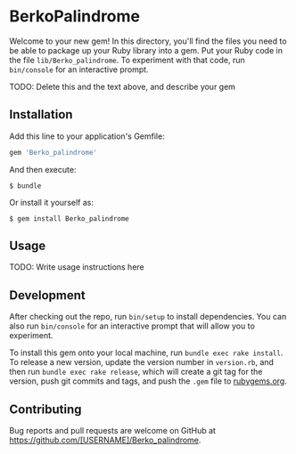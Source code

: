 # BerkoPalindrome

Welcome to your new gem! In this directory, you'll find the files you need to be able to package up your Ruby library into a gem. Put your Ruby code in the file `lib/Berko_palindrome`. To experiment with that code, run `bin/console` for an interactive prompt.

TODO: Delete this and the text above, and describe your gem

## Installation

Add this line to your application's Gemfile:

```ruby
gem 'Berko_palindrome'
```

And then execute:

    $ bundle

Or install it yourself as:

    $ gem install Berko_palindrome

## Usage

TODO: Write usage instructions here

## Development

After checking out the repo, run `bin/setup` to install dependencies. You can also run `bin/console` for an interactive prompt that will allow you to experiment.

To install this gem onto your local machine, run `bundle exec rake install`. To release a new version, update the version number in `version.rb`, and then run `bundle exec rake release`, which will create a git tag for the version, push git commits and tags, and push the `.gem` file to [rubygems.org](https://rubygems.org).

## Contributing

Bug reports and pull requests are welcome on GitHub at https://github.com/[USERNAME]/Berko_palindrome.
